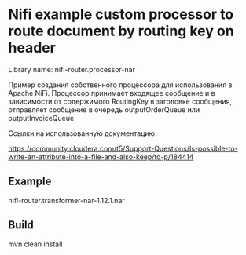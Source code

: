 # Nifi example custom processor to route document by routing key on header
Library name: nifi-router.processor-nar

  Пример создания собственного процессора для использования в Apache NiFi.
Процессор принимает входящее сообщение и в зависимости от содержимого RoutingKey в заголовке сообщения, 
отправляет сообщение в очередь outputOrderQueue или outputInvoiceQueue.

Ссылки на использованную документацию:

https://community.cloudera.com/t5/Support-Questions/Is-possible-to-write-an-attribute-into-a-file-and-also-keep/td-p/184414

## Example
nifi-router.transformer-nar-1.12.1.nar

## Build
mvn clean install
